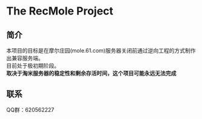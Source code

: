 # The RecMole Project
## 简介
本项目的目标是在摩尔庄园(mole.61.com)服务器关闭前通过逆向工程的方式制作出兼容服务端。  
目前处于极初期阶段。  
**取决于淘米服务器的稳定性和剩余存活时间，这个项目可能永远无法完成**  
## 联系
QQ群：620562227  
